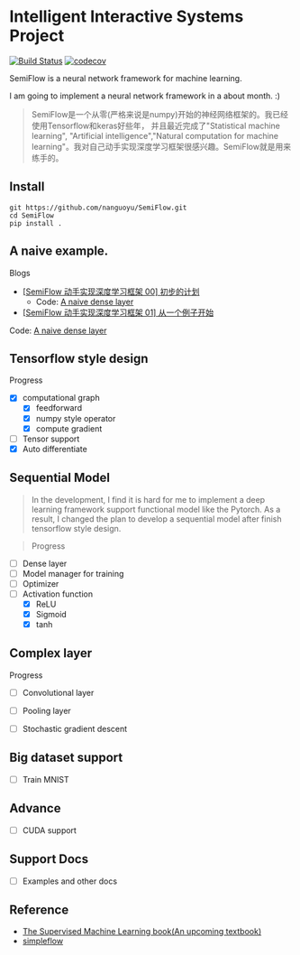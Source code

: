

# Intelligent Interactive Systems Project

[![Build Status](https://travis-ci.com/nanguoyu/SemiFlow.svg?branch=master)](https://travis-ci.com/nanguoyu/SemiFlow)
[![codecov](https://codecov.io/gh/nanguoyu/SemiFlow/branch/master/graph/badge.svg)](https://codecov.io/gh/nanguoyu/SemiFlow)


SemiFlow is a neural network framework for machine learning.

I am going to implement a neural network framework in a about month. :)

> SemiFlow是一个从零(严格来说是numpy)开始的神经网络框架的。我已经使用Tensorflow和keras好些年，
并且最近完成了"Statistical machine learning", "Artificial intelligence","Natural computation 
for machine learning"。我对自己动手实现深度学习框架很感兴趣。SemiFlow就是用来练手的。

## Install

``` 
git https://github.com/nanguoyu/SemiFlow.git
cd SemiFlow
pip install .
```

## A naive example.
Blogs
 - [[SemiFlow 动手实现深度学习框架 00] 初步的计划](https://www.nanguoyu.com/semiflow-00)
    - Code: [A naive dense layer](./A%20naive%20example)
 - [[SemiFlow 动手实现深度学习框架 01] 从一个例子开始](https://www.nanguoyu.com/semiflow-01)

Code: [A naive dense layer](./A%20naive%20example)

## Tensorflow style design
Progress
- [x] computational graph
    - [x] feedforward
    - [x] numpy style operator
    - [x] compute gradient
- [ ] Tensor support
- [x] Auto differentiate

## Sequential Model 
> In the development, I find it is hard for me to implement a deep learning 
> framework support functional model like the Pytorch. As a result, I changed
> the plan to develop a sequential model after finish tensorflow style design.

>Progress
- [ ] Dense layer
- [ ] Model manager for training
- [ ] Optimizer
- [ ] Activation function
    - [x] ReLU
    - [x] Sigmoid
    - [x] tanh
## Complex layer
Progress
- [ ] Convolutional layer
- [ ] Pooling layer
- [ ] Stochastic gradient descent


## Big dataset support
- [ ] Train MNIST

## Advance 
- [ ] CUDA support

## Support Docs
- [ ] Examples and other docs

## Reference
- [The Supervised Machine Learning book(An upcoming textbook)](http://smlbook.org/)
- [simpleflow](https://github.com/PytLab/simpleflow)
